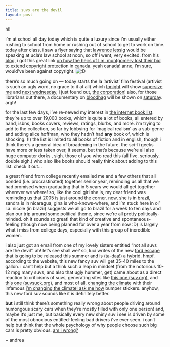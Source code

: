 ```yaml
---
title: suvs are the devil    
layout: post
---
```


hi!

i&#8217;m at school all day today which is quite a luxury since i&#8217;m usually either rushing to school from home or rushing out of school to get to work on time. today after class, i saw a flyer saying that [lawrence lessig][1] would be speaking at ucla&#8217;s law school at noon, so off i went, very excited. from his [blog][2], i got this great link [on how the heirs of l.m. montgomery lost their bid to extend copyright protection][3] in canada. yeah canada! [anne][4], i&#8217;m sure, would&#8217;ve been against copyright. <img src="http://localhost:8888/wordpress/wp-includes/images/smilies/icon_biggrin.gif" alt=":D" class="wp-smiley" />

there&#8217;s so much going on &#8212; today starts the la &#8216;artivist&#8217; film festival (artivist is such an ugly word, no grace to it at all) which [tonight][5] will show [supersize me][6] and [next wednesday][7], i just found out, [the corporation][8]! also, for those librarians out there, a documentary on [bloodhag][9] will be shown on [saturday][10]. argh!

for the last few days, i&#8217;ve re-newed my interest in [the internet book list][11]. they&#8217;re up to over 19,000 books, which is quite a lot of books, all entered by hand, isbns, books covers, reviews, ratings, blurbs, and more. i&#8217;m trying to add to the collection, so far by lobbying for &#8216;magical realism&#8217; as a sub-genre and adding alice hoffman, who they hadn&#8217;t had **any** book of, which is shocking. (!) the list is limited to all books of fiction and in english, though i think there&#8217;s a general idea of broadening in the future. the sci-fi geeks have more or less taken over, it seems, but that&#8217;s because we&#8217;re all also huge computer dorks , sigh. those of you who read this (all five. seriously. double sigh.) who also like books should really think about adding to this list. check it out&#8230;

a great friend from college recently emailed me and a few others that all bonded (i.e. procrastinated) together senior year, reminding us all that we had promised when graduating that in 5 years we would all get together wherever we where! so, like the cool girl she is, my dear friend was reminding us that 2005 is just around the corner. now, she is in brazil, sandra is in nicaragua, gina is who-knows-where, and i&#8217;m stuck here in ol&#8217; l.a. nicole (in brazil) suggests we all go to brazil for a week to ten days and plan our trip around some political theme, since we&#8217;re all pretty politically-minded. oh it sounds so great! that kind of creative and spontaneous-feeling (though now being planned for over a year from now :D) is largely what i miss from college days, especially with this group of incredible women. 

i also just got an email from one of my lovely sisters entitled &#8220;not all suvs are the devil&#8221;. ah! let&#8217;s see shall we? so, luci writes of the new [ford escape][12] that is going to be released this summer and is (ta-daa!) a hybrid. hmpf. according to the website, this new fancy suv will get 35-40 miles to the gallon. i can&#8217;t help but a think such a leap in mindset (from the notorious 10-12 mpg many suvs, and also that ugly hummer, get) came about as a direct reaction to criticisms of suvs, generating sites like [this one (suv.org)][13], and [this one (suvsuck.org)][14], and most of all, [changing the climate][15] with their infamous [i&#8217;m changing the climate! ask me how][16] bumper stickers. anyhow, this new ford suv sounds like it is definitely better. 

**but** i still think there&#8217;s something really wrong about people driving around humongous scary cars when they&#8217;re mostly filled with only one person! and, maybe it&#8217;s just me, but basically every new shiny suv i see is driven by some of the most obnoxious entitled-feeling bad drivers i&#8217;ve ever seen. i can&#8217;t help but think that the whole psychology of why people choose such big cars is pretty obvious. [am i wrong?][17]

~ andrea

 [1]: http://lessig.org/
 [2]: http://www.lessig.org/blog/
 [3]: http://pei.cbc.ca/regional/servlet/View?filename=pe_copyright20040406
 [4]: http://greengables.tripod.com/
 [5]: http://www.tix.com/Event.asp?Event=11325
 [6]: http://www.supersizeme.com/
 [7]: http://www.tix.com/Event.asp?Event=11366
 [8]: http://thecorporation.tv/
 [9]: http://www.geocities.com/jasonchimera/bloodhag
 [10]: http://www.tix.com/Event.asp?Event=11350
 [11]: http://iblist.com
 [12]: http://www.fordvehicles.com/escapehybrid/home/index.asp?bhcp=1
 [13]: http://www.suv.org/
 [14]: http://www.suvsuck.org/
 [15]: http://www.changingtheclimate.com/
 [16]: http://www.changingtheclimate.com/stillimages.html
 [17]: comment.html